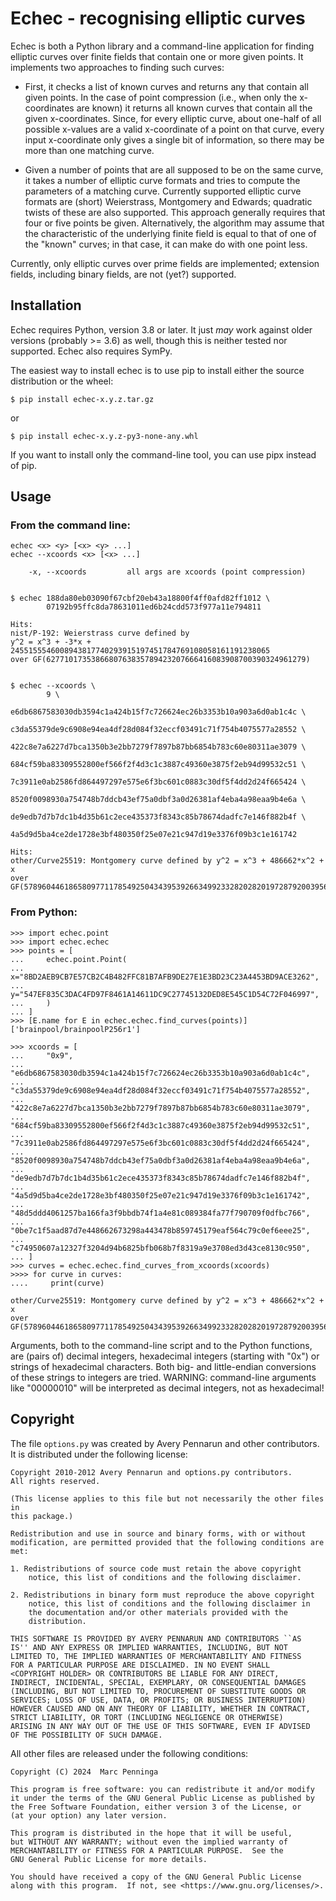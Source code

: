 
Echec - recognising elliptic curves
===================================

Echec is both a Python library and a command-line application for finding
elliptic curves over finite fields that contain one or more given points.
It implements two approaches to finding such curves:

*   First, it checks a list of known curves and returns any that contain all
    given points. In the case of point compression (i.e., when only the
    x-coordinates are known) it returns all known curves that contain all
    the given x-coordinates. Since, for every elliptic curve, about one-half
    of all possible x-values are a valid x-coordinate of a point on that curve,
    every input x-coordinate only gives a single bit of information,
    so there may be more than one matching curve.

*   Given a number of points that are all supposed to be on the same curve,
    it takes a number of elliptic curve formats and tries to compute the
    parameters of a matching curve. Currently supported elliptic curve formats
    are (short) Weierstrass, Montgomery and Edwards; quadratic twists of these
    are also supported. This approach generally requires that four or five
    points be given. Alternatively, the algorithm may assume that the
    characteristic of the underlying finite field is equal to that of one of
    the "known" curves; in that case, it can make do with one point less.

Currently, only elliptic curves over prime fields are implemented; extension
fields, including binary fields, are not (yet?) supported.


Installation
------------

Echec requires Python, version 3.8 or later.
It just *may* work against older versions (probably >= 3.6) as well, though this
is neither tested nor supported. Echec also requires SymPy.

The easiest way to install echec is to use pip to install either the source
distribution or the wheel:

    $ pip install echec-x.y.z.tar.gz

or

    $ pip install echec-x.y.z-py3-none-any.whl

If you want to install only the command-line tool, you can use pipx instead of
pip.


Usage
-----

### From the command line:

    echec <x> <y> [<x> <y> ...]
    echec --xcoords <x> [<x> ...]

        -x, --xcoords         all args are xcoords (point compression)


    $ echec 188da80eb03090f67cbf20eb43a18800f4ff0afd82ff1012 \
            07192b95ffc8da78631011ed6b24cdd573f977a11e794811

    Hits:
    nist/P-192: Weierstrass curve defined by
    y^2 = x^3 + -3*x + 2455155546008943817740293915197451784769108058161191238065
    over GF(6277101735386680763835789423207666416083908700390324961279)


    $ echec --xcoords \
            9 \
            e6db6867583030db3594c1a424b15f7c726624ec26b3353b10a903a6d0ab1c4c \
            c3da55379de9c6908e94ea4df28d084f32eccf03491c71f754b4075577a28552 \
            422c8e7a6227d7bca1350b3e2bb7279f7897b87bb6854b783c60e80311ae3079 \
            684cf59ba83309552800ef566f2f4d3c1c3887c49360e3875f2eb94d99532c51 \
            7c3911e0ab2586fd864497297e575e6f3bc601c0883c30df5f4dd2d24f665424 \
            8520f0098930a754748b7ddcb43ef75a0dbf3a0d26381af4eba4a98eaa9b4e6a \
            de9edb7d7b7dc1b4d35b61c2ece435373f8343c85b78674dadfc7e146f882b4f \
            4a5d9d5ba4ce2de1728e3bf480350f25e07e21c947d19e3376f09b3c1e161742

    Hits:
    other/Curve25519: Montgomery curve defined by y^2 = x^3 + 486662*x^2 + x
    over GF(57896044618658097711785492504343953926634992332820282019728792003956564819949)


### From Python:

    >>> import echec.point
    >>> import echec.echec
    >>> points = [
    ...     echec.point.Point(
    ...         x="8BD2AEB9CB7E57CB2C4B482FFC81B7AFB9DE27E1E3BD23C23A4453BD9ACE3262",
    ...         y="547EF835C3DAC4FD97F8461A14611DC9C27745132DED8E545C1D54C72F046997",
    ...     )
    ... ]
    >>> [E.name for E in echec.echec.find_curves(points)]
    ['brainpool/brainpoolP256r1']

    >>> xcoords = [
    ...     "0x9",
    ...     "e6db6867583030db3594c1a424b15f7c726624ec26b3353b10a903a6d0ab1c4c",
    ...     "c3da55379de9c6908e94ea4df28d084f32eccf03491c71f754b4075577a28552",
    ...     "422c8e7a6227d7bca1350b3e2bb7279f7897b87bb6854b783c60e80311ae3079",
    ...     "684cf59ba83309552800ef566f2f4d3c1c3887c49360e3875f2eb94d99532c51",
    ...     "7c3911e0ab2586fd864497297e575e6f3bc601c0883c30df5f4dd2d24f665424",
    ...     "8520f0098930a754748b7ddcb43ef75a0dbf3a0d26381af4eba4a98eaa9b4e6a",
    ...     "de9edb7d7b7dc1b4d35b61c2ece435373f8343c85b78674dadfc7e146f882b4f",
    ...     "4a5d9d5ba4ce2de1728e3bf480350f25e07e21c947d19e3376f09b3c1e161742",
    ...     "48d5ddd4061257ba166fa3f9bbdb74f1a4e81c089384fa77f790709f0dfbc766",
    ...     "0be7c1f5aad87d7e448662673298a443478b859745179eaf564c79c0ef6eee25",
    ...     "c74950607a12327f3204d94b6825bfb068b7f8319a9e3708ed3d43ce8130c950",
    ... ]
    >>> curves = echec.echec.find_curves_from_xcoords(xcoords)
    >>>> for curve in curves:
    ....     print(curve)

    other/Curve25519: Montgomery curve defined by y^2 = x^3 + 486662*x^2 + x
    over GF(57896044618658097711785492504343953926634992332820282019728792003956564819949)


Arguments, both to the command-line script and to the Python functions,
are (pairs of) decimal integers, hexadecimal integers (starting with "0x")
or strings of hexadecimal characters. Both big- and little-endian conversions
of these strings to integers are tried.
WARNING: command-line arguments like "00000010" will be interpreted as decimal
integers, not as hexadecimal!


Copyright
---------

The file `options.py` was created by Avery Pennarun and other contributors.
It is distributed under the following license:

    Copyright 2010-2012 Avery Pennarun and options.py contributors.
    All rights reserved.

    (This license applies to this file but not necessarily the other files in
    this package.)

    Redistribution and use in source and binary forms, with or without
    modification, are permitted provided that the following conditions are
    met:

    1. Redistributions of source code must retain the above copyright
        notice, this list of conditions and the following disclaimer.

    2. Redistributions in binary form must reproduce the above copyright
        notice, this list of conditions and the following disclaimer in
        the documentation and/or other materials provided with the
        distribution.

    THIS SOFTWARE IS PROVIDED BY AVERY PENNARUN AND CONTRIBUTORS ``AS
    IS'' AND ANY EXPRESS OR IMPLIED WARRANTIES, INCLUDING, BUT NOT
    LIMITED TO, THE IMPLIED WARRANTIES OF MERCHANTABILITY AND FITNESS
    FOR A PARTICULAR PURPOSE ARE DISCLAIMED. IN NO EVENT SHALL
    <COPYRIGHT HOLDER> OR CONTRIBUTORS BE LIABLE FOR ANY DIRECT,
    INDIRECT, INCIDENTAL, SPECIAL, EXEMPLARY, OR CONSEQUENTIAL DAMAGES
    (INCLUDING, BUT NOT LIMITED TO, PROCUREMENT OF SUBSTITUTE GOODS OR
    SERVICES; LOSS OF USE, DATA, OR PROFITS; OR BUSINESS INTERRUPTION)
    HOWEVER CAUSED AND ON ANY THEORY OF LIABILITY, WHETHER IN CONTRACT,
    STRICT LIABILITY, OR TORT (INCLUDING NEGLIGENCE OR OTHERWISE)
    ARISING IN ANY WAY OUT OF THE USE OF THIS SOFTWARE, EVEN IF ADVISED
    OF THE POSSIBILITY OF SUCH DAMAGE.


All other files are released under the following conditions:

    Copyright (C) 2024  Marc Penninga

    This program is free software: you can redistribute it and/or modify
    it under the terms of the GNU General Public License as published by
    the Free Software Foundation, either version 3 of the License, or
    (at your option) any later version.

    This program is distributed in the hope that it will be useful,
    but WITHOUT ANY WARRANTY; without even the implied warranty of
    MERCHANTABILITY or FITNESS FOR A PARTICULAR PURPOSE.  See the
    GNU General Public License for more details.

    You should have received a copy of the GNU General Public License
    along with this program.  If not, see <https://www.gnu.org/licenses/>.
